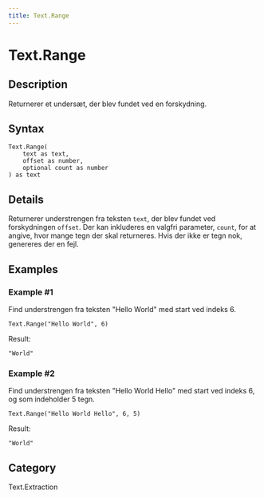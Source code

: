 ```yaml
---
title: Text.Range
---
```


# Text.Range


## Description

Returnerer et undersæt, der blev fundet ved en forskydning.


## Syntax

```powerquery
Text.Range(
    text as text,
    offset as number,
    optional count as number
) as text
```


## Details

Returnerer understrengen fra teksten <code>text</code>, der blev fundet ved forskydningen <code>offset</code>.    Der kan inkluderes en valgfri parameter, <code>count</code>, for at angive, hvor mange tegn der skal returneres. Hvis der ikke er tegn nok, genereres der en fejl.


## Examples

### Example #1 
Find understrengen fra teksten &#34;Hello World&#34; med start ved indeks 6.
```powerquery
Text.Range("Hello World", 6)
```

Result: 
```powerquery
"World"
```


### Example #2 
Find understrengen fra teksten &#34;Hello World Hello&#34; med start ved indeks 6, og som indeholder 5 tegn.
```powerquery
Text.Range("Hello World Hello", 6, 5)
```

Result: 
```powerquery
"World"
```




## Category
Text.Extraction
